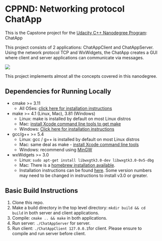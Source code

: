 # CPPND: Networking protocol ChatApp

This is the Capstone project for the [Udacity C++ Nanodegree Program](https://www.udacity.com/course/c-plus-plus-nanodegree--nd213): ChatApp

This project consists of 2 applications: ChatAppClient and ChatAppServer. Using the network protocol TCP and WxWidgets, the ChatApp creates a GUI where client and server applications can communicate via messages.

<img src="images/ChatApp.gif"/>

This project implements almost all the concepts covered in this nanodegree.

## Dependencies for Running Locally
* cmake >= 3.11
  * All OSes: [click here for installation instructions](https://cmake.org/install/)
* make >= 4.1 (Linux, Mac), 3.81 (Windows)
  * Linux: make is installed by default on most Linux distros
  * Mac: [install Xcode command line tools to get make](https://developer.apple.com/xcode/features/)
  * Windows: [Click here for installation instructions](http://gnuwin32.sourceforge.net/packages/make.htm)
* gcc/g++ >= 5.4
  * Linux: gcc / g++ is installed by default on most Linux distros
  * Mac: same deal as make - [install Xcode command line tools](https://developer.apple.com/xcode/features/)
  * Windows: recommend using [MinGW](http://www.mingw.org/)
* wxWidgets >= 3.0
  * Linux: `sudo apt-get install libwxgtk3.0-dev libwxgtk3.0-0v5-dbg`
  * Mac: There is a [homebrew installation available](https://formulae.brew.sh/formula/wxmac).
  * Installation instructions can be found [here](https://wiki.wxwidgets.org/Install). Some version numbers may need to be changed in instructions to install v3.0 or greater.

## Basic Build Instructions

1. Clone this repo.
2. Make a build directory in the top level directory: `mkdir build && cd build` in both server and client applications.
3. Compile: `cmake .. && make` in both applications.
4. Run server: `./ChatAppServer` for server.
5. Run client: `./ChatAppClient 127.0.0.1`for client. Please ensure to compile and run server before client.



